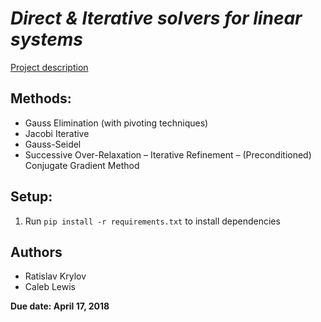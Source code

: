 
# ***Direct & Iterative solvers for linear systems***

[Project description](https://math.gsu.edu/xye/course/na_handout/project/proj2.pdf)  

## Methods:
- Gauss Elimination (with pivoting techniques)
- Jacobi Iterative 
- Gauss-Seidel
- Successive Over-Relaxation
– Iterative Refinement
– (Preconditioned) Conjugate Gradient Method

## Setup:
1. Run `pip install -r requirements.txt` to install dependencies 

## Authors
- Ratislav Krylov
- Caleb Lewis

**Due date: April 17, 2018**
